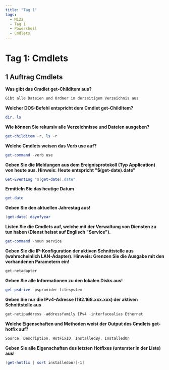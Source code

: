 ```yaml
---
title: "Tag 1"
tags:
  - M122
  - Tag 1
  - Powershell
  - Cmdlets
---
```


# Tag 1: Cmdlets

## 1 Auftrag Cmdlets

**Was gibt das Cmdlet get-ChildItem aus?**  
```powershell
Gibt alle Dateien und Ordner im derzeitigem Verzeichnis aus
```

**Welcher DOS-Befehl entspricht dem Cmdlet get-ChildItem?**  
```powershell
dir, ls
```

**Wie können Sie rekursiv alle Verzeichnisse und Dateien ausgeben?**  
```powershell
get-childitem -r, ls -r
```

**Welche Cmdlets weisen das Verb use auf?**  
```powershell
get-command -verb use
```

**Geben Sie die Meldungen aus dem Ereignisprotokoll (Typ Application) von heute aus. Hinweis: Heute entspricht "$(get-date).date"**  
```powershell
Get-EventLog "$(get-date).date"
```

**Ermitteln Sie das heutige Datum**  
```powershell
get-date
```

**Geben Sie den aktuellen Jahrestag aus!**  
```powershell
(get-date).dayofyear
```

**Listen Sie die Cmdlets auf, welche mit der Verwaltung von Diensten zu tun haben (Dienst heisst auf Englisch "Service").**  
```powershell
get-command -noun service
```

**Geben Sie die IP-Konfiguration der aktiven Schnittstelle aus (wahrscheinlich LAN-Adapter). Hinweis: Grenzen Sie die Ausgabe mit den vorhandenen Parametern ein!**  
```powershell
get-netadapter
```

**Geben Sie alle Informationen zu den lokalen Disks aus!**  
```powershell
get-psdrive -psprovider filesystem
```

**Geben Sie nur die IPv4-Adresse (192.168.xxx.xxx) der aktiven Schnittstelle aus**  
```powershell
get-netipaddress -addressfamily IPv4 -interfacealias Ethernet
```

**Welche Eigenschaften und Methoden weist der Output des Cmdlets get-hotfix auf?**  
```powershell
Source, Description, HotFixID, InstalledBy, InstalledOn
```

**Geben Sie alle Eigenschaften des letzten Hotfixes (unterster in der Liste) aus!**  
```powershell
(get-hotfix | sort installedon)[-1]
```
